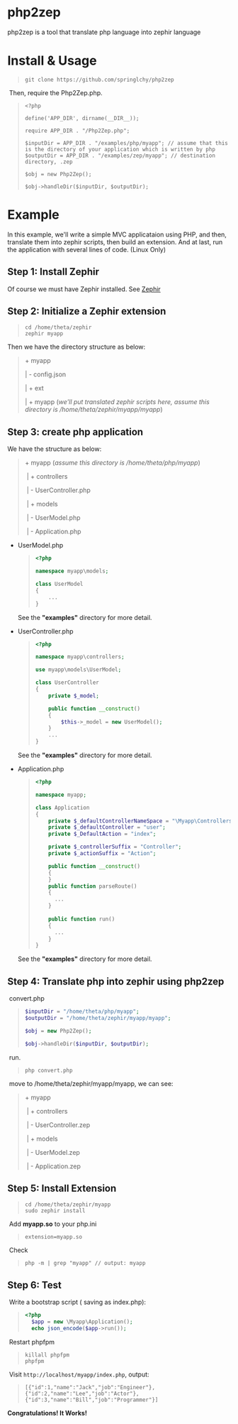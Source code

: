 # php2zep
php2zep is a tool that translate php language into zephir language

# Install & Usage

> ```
> git clone https://github.com/springlchy/php2zep
> ```

​	Then, require the Php2Zep.php.

> ```
> <?php
>
> define('APP_DIR', dirname(__DIR__));
>
> require APP_DIR . "/Php2Zep.php";
>
> $inputDir = APP_DIR . "/examples/php/myapp"; // assume that this is the directory of your application which is written by php
> $outputDir = APP_DIR . "/examples/zep/myapp"; // destination directory, .zep
>
> $obj = new Php2Zep();
>
> $obj->handleDir($inputDir, $outputDir);
> ```

# Example

In this example, we'll write a simple MVC applicataion using PHP, and then, translate them into zephir scripts, then build an extension. And at last, run the application with several lines of code. (Linux Only)

## Step 1: Install Zephir

Of course we must have Zephir installed. See [Zephir](https://zephir-lang.com)

## Step 2: Initialize a Zephir extension

> ``` zephir myapp
> cd /home/theta/zephir
> zephir myapp
> ```

Then we have the directory structure as below:

  >\+ myapp
  >
  >   | - config.json
  >
  >   | + ext
  >
  >   | + myapp (*we'll put translated zephir scripts here, assume this directory is /home/theta/zephir/myapp/myapp*)

## Step 3: create php application

We have the structure as below:

>\+ myapp (*assume this directory is /home/theta/php/myapp*)
>
>​    | + controllers
>
>​         | - UserController.php
>
>​    | + models
>
>​         | - UserModel.php
>
>​    | - Application.php

* UserModel.php

  > ``` php
  > <?php
  >
  > namespace myapp\models;
  >
  > class UserModel
  > {
  > 	...
  > }
  > ```

  See the **"examples"** directory for more detail.

* UserController.php

  > ``` php
  > <?php
  >
  > namespace myapp\controllers;
  >
  > use myapp\models\UserModel;
  >
  > class UserController
  > {
  > 	private $_model;
  >
  > 	public function __construct()
  > 	{
  > 		$this->_model = new UserModel();
  > 	}
  >     ...
  > }
  > ```

  See the **"examples"** directory for more detail.

* Application.php

  > ``` php
  > <?php
  >
  > namespace myapp;
  >
  > class Application
  > {
  > 	private $_defaultControllerNameSpace = "\Myapp\Controllers";
  > 	private $_defaultController = "user";
  > 	private $_DefaultAction = "index";
  >
  > 	private $_controllerSuffix = "Controller";
  > 	private $_actionSuffix = "Action";
  >
  > 	public function __construct()
  > 	{
  > 	}
  >   	public function parseRoute()
  >     {
  >       ...
  >     }
  >   
  >     public function run()
  >     {
  >       ...
  >     }
  > }
  > ```
  >

  See the **"examples"** directory for more detail.


## Step 4: Translate php into zephir using php2zep

​	convert.php

> ``` php
> $inputDir = "/home/theta/php/myapp";
> $outputDir = "/home/theta/zephir/myapp/myapp";
>
> $obj = new Php2Zep();
>
> $obj->handleDir($inputDir, $outputDir);
> ```

​      run.

> ``` shell
> php convert.php
> ```

​       move to /home/theta/zephir/myapp/myapp, we can see:

>\+ myapp
>
>​    | + controllers
>
>​         | - UserController.zep
>
>​    | + models
>
>​         | - UserModel.zep
>
>​    | - Application.zep

## Step 5: Install Extension

> ```
> cd /home/theta/zephir/myapp
> sudo zephir install
> ```

​       Add **myapp.so** to your php.ini

> ```
> extension=myapp.so
> ```

​       Check

> ```
> php -m | grep "myapp" // output: myapp
> ```

## Step 6: Test
​       Write a bootstrap script ( saving as index.php):

> ``` php
> <?php
>   $app = new \Myapp\Application();
>   echo json_encode($app->run());
> ```

​       Restart phpfpm

> ```shell
> killall phpfpm
> phpfpm
> ```

​      Visit `http://localhost/myapp/index.php`, output:

> ```
> [{"id":1,"name":"Jack","job":"Engineer"},{"id":2,"name":"Lee","job":"Actor"},{"id":3,"name":"Bill","job":"Programmer"}]
> ```

  **Congratulations! It Works!**

